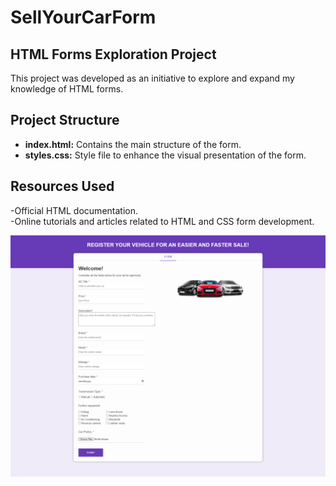 # SellYourCarForm
## HTML Forms Exploration Project

This project was developed as an initiative to explore and expand my knowledge of HTML forms.

## Project Structure
- **index.html:** Contains the main structure of the form.
- **styles.css:** Style file to enhance the visual presentation of the form.
  
## Resources Used
-Official HTML documentation.<br>
-Online tutorials and articles related to HTML and CSS form development.

![Web Photo](README/SellYourCarForm.png)
